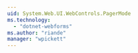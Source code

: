 ```yaml
---
uid: System.Web.UI.WebControls.PagerMode
ms.technology: 
  - "dotnet-webforms"
ms.author: "riande"
manager: "wpickett"
---
```

